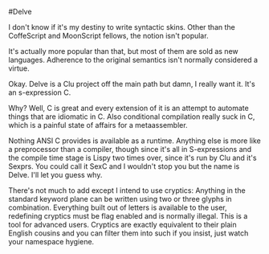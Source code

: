 #Delve

I don't know if it's my destiny to write syntactic skins. Other than the CoffeScript and MoonScript fellows, the notion isn't popular. 

It's actually more popular than that, but most of them are sold as new languages. Adherence to the original semantics isn't normally considered a virtue.

Okay. Delve is a Clu project off the main path but damn, I really want it. It's an s-expression C.

Why? Well, C is great and every extension of it is an attempt to automate things that are idiomatic in C. Also conditional compilation really suck in C, which is a painful state of affairs for a metaassembler.

Nothing ANSI C provides is available as a runtime. Anything else is more like a preprocessor than a compiler, though since it's all in S-expressions and the compile time stage is Lispy two times over, since it's run by Clu and it's Sexprs. You could call it SexC and I wouldn't stop you but the name is Delve. I'll let you guess why. 

There's not much to add except I intend to use cryptics: Anything in the standard keyword plane can be written using two or three glyphs in combination. Everything built out of letters is available to the user, redefining cryptics must be flag enabled and is normally illegal. This is a tool for advanced users. Cryptics are exactly equivalent to their plain English cousins and you can filter them into such if you insist, just watch your namespace hygiene.